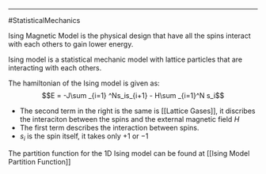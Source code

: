 -----
#StatisticalMechanics 

Ising Magnetic Model is the physical design that have all the spins interact with each others to gain lower energy.

Ising model is a statistical mechanic model with lattice particles that are interacting with each others. 

The hamiltonian of the Ising model is given as:
$$E = -J\sum _{i=1} ^Ns_is_{i+1} - H\sum _{i=1}^N s_i$$
- The second term in the right is the same is [[Lattice Gases]], it discribes the interaciton between the spins and the external magnetic field $H$
- The first term describes the interaction between spins.
- $s_i$ is the spin itself, it takes only $+1$ or $-1$
 
The partition function for the 1D Ising model can be found at [[Ising Model Partition Function]]

